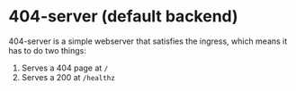 # 404-server (default backend)

404-server is a simple webserver that satisfies the ingress, which means it has to do two things:

 1. Serves a 404 page at `/`
 2. Serves a 200 at `/healthz`
